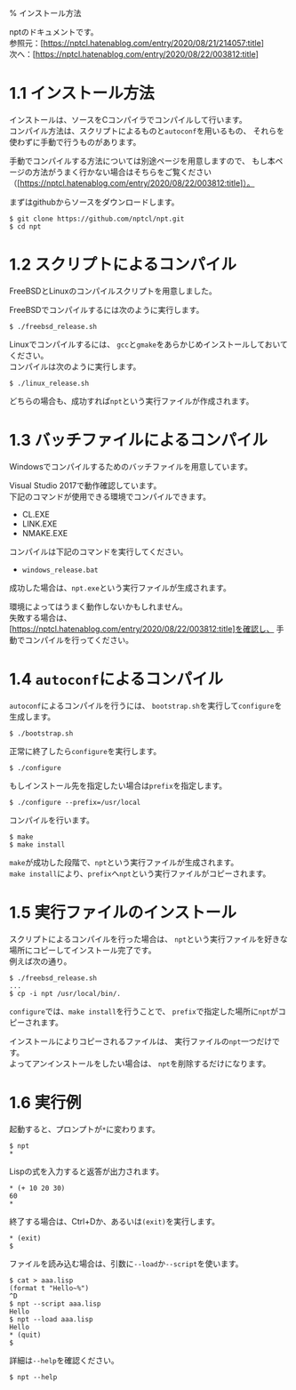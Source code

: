 % インストール方法

nptのドキュメントです。  
参照元：[https://nptcl.hatenablog.com/entry/2020/08/21/214057:title]  
次へ：[https://nptcl.hatenablog.com/entry/2020/08/22/003812:title]


# 1.1 インストール方法

インストールは、ソースをCコンパイラでコンパイルして行います。  
コンパイル方法は、スクリプトによるものと`autoconf`を用いるもの、
それらを使わずに手動で行うものがあります。

手動でコンパイルする方法については別途ページを用意しますので、
もし本ページの方法がうまく行かない場合はそちらをご覧ください
（[https://nptcl.hatenablog.com/entry/2020/08/22/003812:title]）。

まずはgithubからソースをダウンロードします。

```
$ git clone https://github.com/nptcl/npt.git
$ cd npt
```

# 1.2 スクリプトによるコンパイル

FreeBSDとLinuxのコンパイルスクリプトを用意しました。

FreeBSDでコンパイルするには次のように実行します。

```
$ ./freebsd_release.sh
```

Linuxでコンパイルするには、
`gcc`と`gmake`をあらかじめインストールしておいてください。  
コンパイルは次のように実行します。

```
$ ./linux_release.sh
```

どちらの場合も、成功すれば`npt`という実行ファイルが作成されます。


# 1.3 バッチファイルによるコンパイル

Windowsでコンパイルするためのバッチファイルを用意しています。

Visual Studio 2017で動作確認しています。  
下記のコマンドが使用できる環境でコンパイルできます。

- CL.EXE
- LINK.EXE
- NMAKE.EXE

コンパイルは下記のコマンドを実行してください。

- `windows_release.bat`

成功した場合は、`npt.exe`という実行ファイルが生成されます。

環境によってはうまく動作しないかもしれません。  
失敗する場合は、[https://nptcl.hatenablog.com/entry/2020/08/22/003812:title]を確認し、
手動でコンパイルを行ってください。


# 1.4 `autoconf`によるコンパイル

`autoconf`によるコンパイルを行うには、
`bootstrap.sh`を実行して`configure`を生成します。

```
$ ./bootstrap.sh
```

正常に終了したら`configure`を実行します。

```
$ ./configure
```

もしインストール先を指定したい場合は`prefix`を指定します。

```
$ ./configure --prefix=/usr/local
```

コンパイルを行います。

```
$ make
$ make install
```

`make`が成功した段階で、`npt`という実行ファイルが生成されます。  
`make install`により、`prefix`へ`npt`という実行ファイルがコピーされます。


# 1.5 実行ファイルのインストール

スクリプトによるコンパイルを行った場合は、
`npt`という実行ファイルを好きな場所にコピーしてインストール完了です。  
例えば次の通り。

```
$ ./freebsd_release.sh
...
$ cp -i npt /usr/local/bin/.
```

`configure`では、`make install`を行うことで、
`prefix`で指定した場所に`npt`がコピーされます。

インストールによりコピーされるファイルは、
実行ファイルの`npt`一つだけです。  
よってアンインストールをしたい場合は、
`npt`を削除するだけになります。


# 1.6 実行例

起動すると、プロンプトが`*`に変わります。

```
$ npt
*
```

Lispの式を入力すると返答が出力されます。

```
* (+ 10 20 30)
60
*
```

終了する場合は、Ctrl+Dか、あるいは`(exit)`を実行します。

```
* (exit)
$
```

ファイルを読み込む場合は、引数に`--load`か`--script`を使います。

```
$ cat > aaa.lisp
(format t "Hello~%")
^D
$ npt --script aaa.lisp
Hello
$ npt --load aaa.lisp
Hello
* (quit)
$
```

詳細は`--help`を確認ください。

```
$ npt --help
```
